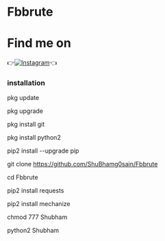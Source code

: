 # Fbbrute

# Find me on 

👉[![Instagram](https://img.shields.io/badge/INSTAGRAM-FOLLOW-red?style=for-the-badge&logo=instagram)](https://www.instagram.com/shubham_g0sain)👈


### installation

pkg update 

 pkg upgrade 

pkg install git 

pkg install python2 

pip2 install --upgrade pip

git clone https://github.com/ShuBhamg0sain/Fbbrute

cd Fbbrute

pip2 install requests 

pip2 install mechanize
 
chmod 777 Shubham 

python2 Shubham 
